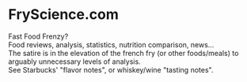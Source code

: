 # FryScience.com
Fast Food Frenzy?  
Food reviews, analysis, statistics, nutrition comparison, news...  
The satire is in the elevation of the french fry (or other foods/meals) to arguably unnecessary levels of analysis.  
See Starbucks' "flavor notes", or whiskey/wine "tasting notes".